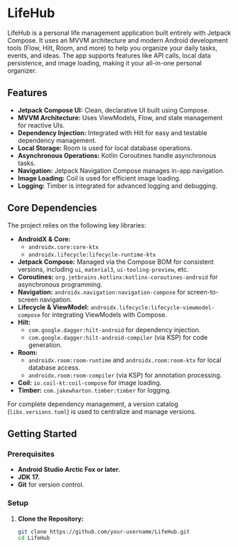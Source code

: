 # LifeHub

LifeHub is a personal life management application built entirely with Jetpack Compose. It uses an MVVM architecture and modern Android development tools (Flow, Hilt, Room, and more) to help you organize your daily tasks, events, and ideas. The app supports features like API calls, local data persistence, and image loading, making it your all-in-one personal organizer.

## Features

- **Jetpack Compose UI:** Clean, declarative UI built using Compose.
- **MVVM Architecture:** Uses ViewModels, Flow, and state management for reactive UIs.
- **Dependency Injection:** Integrated with Hilt for easy and testable dependency management.
- **Local Storage:** Room is used for local database operations.
- **Asynchronous Operations:** Kotlin Coroutines handle asynchronous tasks.
- **Navigation:** Jetpack Navigation Compose manages in-app navigation.
- **Image Loading:** Coil is used for efficient image loading.
- **Logging:** Timber is integrated for advanced logging and debugging.

## Core Dependencies

The project relies on the following key libraries:

- **AndroidX & Core:**  
  - `androidx.core:core-ktx`  
  - `androidx.lifecycle:lifecycle-runtime-ktx`
- **Jetpack Compose:** Managed via the Compose BOM for consistent versions, including `ui`, `material3`, `ui-tooling-preview`, etc.
- **Coroutines:** `org.jetbrains.kotlinx:kotlinx-coroutines-android` for asynchronous programming.
- **Navigation:** `androidx.navigation:navigation-compose` for screen-to-screen navigation.
- **Lifecycle & ViewModel:** `androidx.lifecycle:lifecycle-viewmodel-compose` for integrating ViewModels with Compose.
- **Hilt:**  
  - `com.google.dagger:hilt-android` for dependency injection.  
  - `com.google.dagger:hilt-android-compiler` (via KSP) for code generation.
- **Room:**  
  - `androidx.room:room-runtime` and `androidx.room:room-ktx` for local database access.  
  - `androidx.room:room-compiler` (via KSP) for annotation processing.
- **Coil:** `io.coil-kt:coil-compose` for image loading.
- **Timber:** `com.jakewharton.timber:timber` for logging.

For complete dependency management, a version catalog (`libs.versions.toml`) is used to centralize and manage versions.

## Getting Started

### Prerequisites

- **Android Studio Arctic Fox or later.**
- **JDK 17.** 
- **Git** for version control.

### Setup

1. **Clone the Repository:**
   ```bash
   git clone https://github.com/your-username/LifeHub.git
   cd LifeHub


